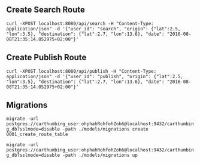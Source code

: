

## Create Search Route

```curl -XPOST localhost:8080/api/search -H "Content-Type: application/json" -d '{"user_id": "search", "origin": {"lat":2.5, "lon":3.5}, "destination": {"lat":2.7, "lon":13.6}, "date": "2016-08-08T21:35:14.052975+02:00"}'```

## Create Publish Route

```curl -XPOST localhost:8080/api/publish -H "Content-Type: application/json" -d '{"user_id": "publish", "origin": {"lat":2.5, "lon":3.5}, "destination": {"lat":2.7, "lon":13.6}, "date": "2016-08-08T21:35:14.052975+02:00"}'```

## Migrations

```migrate -url postgres://carthumbing_user:ohphahRohfohZoh6@localhost:9432/carthumbing_db?sslmode=disable -path ./models/migrations create 0001_create_route_table```

```migrate -url postgres://carthumbing_user:ohphahRohfohZoh6@localhost:9432/carthumbing_db?sslmode=disable -path ./models/migrations up```


